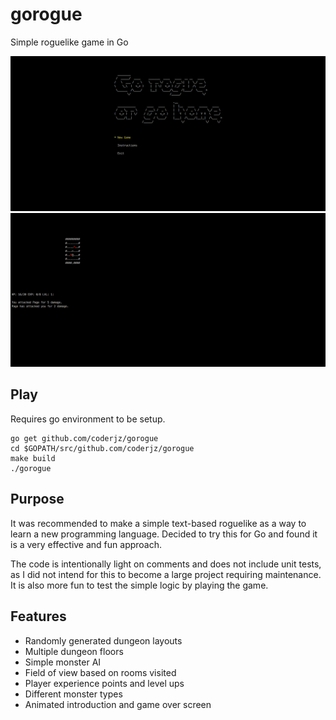 # gorogue
Simple roguelike game in Go

![Introduction](assets/doc_1.png?raw=true)
![Gameplay](assets/doc_2.png?raw=true)


## Play
Requires go environment to be setup.

```
go get github.com/coderjz/gorogue
cd $GOPATH/src/github.com/coderjz/gorogue
make build 
./gorogue
```

## Purpose

It was recommended to make a simple text-based roguelike as a way to learn a new programming language. Decided to try this for Go and found it is a very effective and fun approach.

The code is intentionally light on comments and does not include unit tests, as I did not intend for this to become a large project requiring maintenance.  It is also more fun to test the simple logic by playing the game.

## Features

* Randomly generated dungeon layouts
* Multiple dungeon floors
* Simple monster AI
* Field of view based on rooms visited
* Player experience points and level ups
* Different monster types
* Animated introduction and game over screen
